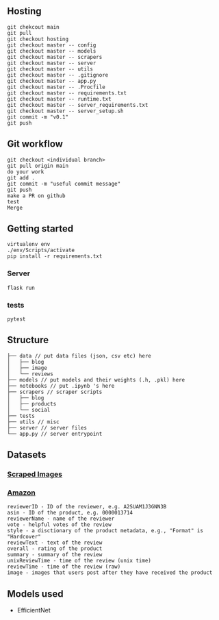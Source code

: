 ## Hosting

```
git chekcout main
git pull 
git checkout hosting
git checkout master -- config
git checkout master -- models
git checkout master -- scrapers
git checkout master -- server
git checkout master -- utils
git checkout master -- .gitignore
git checkout master -- app.py
git checkout master -- .Procfile
git checkout master -- requirements.txt
git checkout master -- runtime.txt
git checkout master -- server_requirements.txt
git checkout master -- server_setup.sh
git commit -m "v0.1"
git push
```

## Git workflow

```
git checkout <individual branch>
git pull origin main
do your work
git add .
git commit -m "useful commit message"
git push
make a PR on github
test
Merge
```

## Getting started

```
virtualenv env
./env/Scripts/activate
pip install -r requirements.txt
```

### Server

```
flask run
```

### tests

```
pytest
```

## Structure

```
├── data // put data files (json, csv etc) here
│   ├── blog
│   ├── image
│   └── reviews
├── models // put models and their weights (.h, .pkl) here
├── notebooks // put .ipynb 's here
├── scrapers // scraper scripts
│   ├── blog
│   ├── products
│   └── social
├── tests
├── utils // misc
├── server // server files
└── app.py // server entrypoint
```

## Datasets

### [Scraped Images](https://drive.google.com/file/d/1WI95J600swejVn2-6vzhFRuxKfZa_gQh/view?usp=sharing)

### [Amazon](https://nijianmo.github.io/amazon/index.html)

```
reviewerID - ID of the reviewer, e.g. A2SUAM1J3GNN3B
asin - ID of the product, e.g. 0000013714
reviewerName - name of the reviewer
vote - helpful votes of the review
style - a disctionary of the product metadata, e.g., "Format" is "Hardcover"
reviewText - text of the review
overall - rating of the product
summary - summary of the review
unixReviewTime - time of the review (unix time)
reviewTime - time of the review (raw)
image - images that users post after they have received the product
```

## Models used

* EfficientNet
